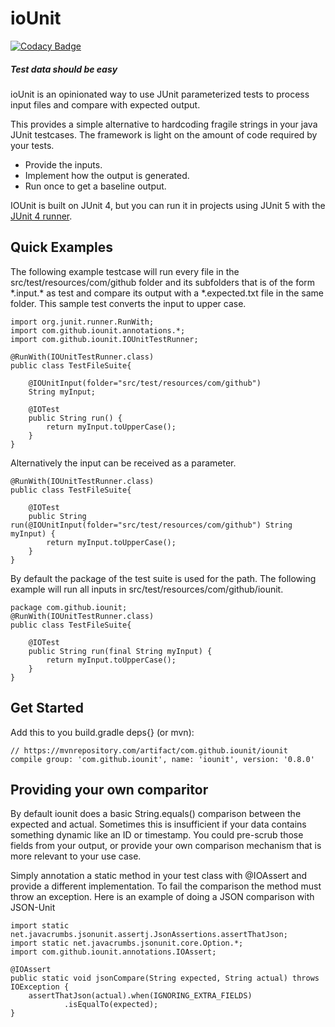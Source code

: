 # ioUnit

[![Codacy Badge](https://api.codacy.com/project/badge/Grade/5059b019f9b246a99eb4e17f39a4cdda)](https://app.codacy.com/app/ryaneberly/ioUnit?utm_source=github.com&utm_medium=referral&utm_content=ioUnit/ioUnit&utm_campaign=Badge_Grade_Dashboard)

##### Test data should be easy

ioUnit is an opinionated way to use JUnit parameterized tests to process input files and compare with expected output.

This provides a simple alternative to hardcoding fragile strings in your java JUnit testcases.  The framework is light on the amount of code required by your tests.
* Provide the inputs.
* Implement how the output is generated.
* Run once to get a baseline output.

IOUnit is built on JUnit 4, but you can run it in projects using JUnit 5 with the [JUnit 4 runner](https://junit.org/junit5/docs/current/user-guide/#migrating-from-junit4-running).

## Quick Examples
The following example testcase will run every file in the src/test/resources/com/github folder and its subfolders that is of the form &ast;.input.&ast; as test and compare its output with a &ast;.expected.txt file in the same folder.  This sample test converts the input to upper case.

    import org.junit.runner.RunWith;
    import com.github.iounit.annotations.*;
    import com.github.iounit.IOUnitTestRunner;

    @RunWith(IOUnitTestRunner.class)
    public class TestFileSuite{

        @IOUnitInput(folder="src/test/resources/com/github")
        String myInput;

        @IOTest
        public String run() {
            return myInput.toUpperCase();
        }
    }
    
Alternatively the input can be received as a parameter.

    @RunWith(IOUnitTestRunner.class)
    public class TestFileSuite{

        @IOTest
        public String run(@IOUnitInput(folder="src/test/resources/com/github") String myInput) {
            return myInput.toUpperCase();
        }
    }
    
By default the package of the test suite is used for the path.  The following example will run all inputs in src/test/resources/com/github/iounit.

    package com.github.iounit;
    @RunWith(IOUnitTestRunner.class)
    public class TestFileSuite{

        @IOTest
        public String run(final String myInput) {
            return myInput.toUpperCase();
        }
    }

## Get Started
Add this to you build.gradle deps{}  (or mvn):


    // https://mvnrepository.com/artifact/com.github.iounit/iounit
    compile group: 'com.github.iounit', name: 'iounit', version: '0.8.0'
    
## Providing your own comparitor
By default iounit does a basic String.equals() comparison between the expected and actual.  Sometimes this is insufficient if your data contains something dynamic like an ID or timestamp.  You could pre-scrub those fields from your output, or provide your own comparison mechanism that is more relevant to your use case.

Simply annotation a static method in your test class with @IOAssert and provide a different implementation.  To fail the comparison the method must throw an exception.  Here is an example of doing a JSON comparison with JSON-Unit
	
    
    import static net.javacrumbs.jsonunit.assertj.JsonAssertions.assertThatJson;
    import static net.javacrumbs.jsonunit.core.Option.*;
    import com.github.iounit.annotations.IOAssert;
    
	@IOAssert
	public static void jsonCompare(String expected, String actual) throws IOException {
		assertThatJson(actual).when(IGNORING_EXTRA_FIELDS)
				.isEqualTo(expected);
	}
 
